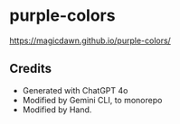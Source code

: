 # purple-colors

https://magicdawn.github.io/purple-colors/

## Credits

- Generated with ChatGPT 4o
- Modified by Gemini CLI, to monorepo
- Modified by Hand.
